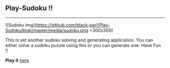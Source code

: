 Play-Sudoku !!
--------------
--------------

![Sudoku Img](https://github.com/black-perl/Play-Sudoku/blob/master/media/sudoku.png =300x300)

This is yet another sudoku solving and generating application.
You can either solve a sudoku puzzle using this or you can generate one.
Have Fun !! 

**Play it** [here](https://black-perl.github.io/Play-Sudoku)
